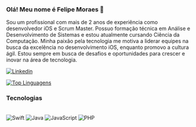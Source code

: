 ### Olá! Meu nome é Felipe Moraes 👋

Sou um profissional com mais de 2 anos de experiência como desenvolvedor iOS e Scrum Master. Possuo formação técnica em Análise e Desenvolvimento de Sistemas e estou atualmente cursando Ciência da Computação. Minha paixão pela tecnologia me motiva a liderar equipes na busca da excelência no desenvolvimento iOS, enquanto promovo a cultura ágil. Estou sempre em busca de desafios e oportunidades para crescer e inovar na área de tecnologia.
</br>

[![Linkedin](https://img.shields.io/badge/LinkedIn-0077B5?style=for-the-badge&logo=linkedin&logoColor=white)](https://www.linkedin.com/in/felipe-moraes-rocha-12b210170/)


[![Top Linguagens](https://github-readme-stats.vercel.app/api/top-langs/?username=felipeemr&layout=pie)](https://github.com/felipeemr/github-readme-stats)

### Tecnologias 
<div style= "display: inline_block"></br>
<img align="center" alt="Swift" src="https://img.shields.io/badge/Swift-FA7343?style=for-the-badge&logo=swift&logoColor=white" />
<img align="center" alt="Java" src="https://img.shields.io/badge/Java-ED8B00?style=for-the-badge&logo=openjdk&logoColor=white" />
<img align="center" alt="JavaScript" src="https://img.shields.io/badge/JavaScript-323330?style=for-the-badge&logo=javascript&logoColor=F7DF1E" />
<img align="center" alt="PHP" src="https://img.shields.io/badge/PHP-777BB4?style=for-the-badge&logo=php&logoColor=white" />

</div>

